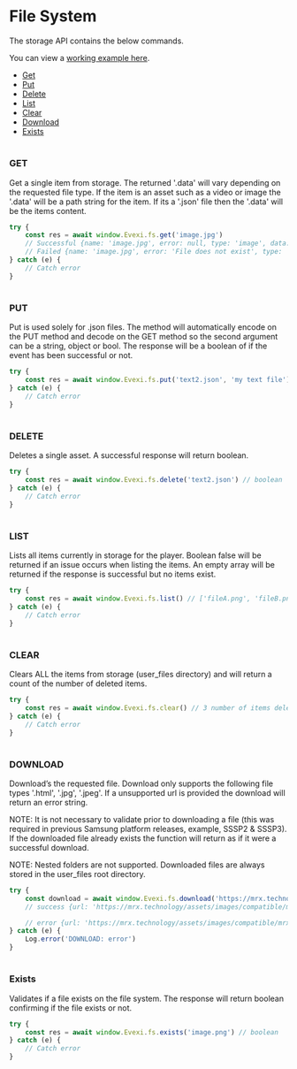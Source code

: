 # File System

The storage API contains the below commands.

You can view a [working example here](./src).

- [Get](#get)
- [Put](#put)
- [Delete](#delete)
- [List](#list)
- [Clear](#clear)
- [Download](#download)
- [Exists](#exists)

#

### GET

Get a single item from storage. The returned '.data' will vary depending on the requested file type. If the item is an asset such as a video or image the '.data' will be a path string for the item. If its a '.json' file then the '.data' will be the items content.
```typescript
try {
    const res = await window.Evexi.fs.get('image.jpg')
    // Successful {name: 'image.jpg', error: null, type: 'image', data: '/mtd_down/common/MrPlayer/user_files/image.jpg'}
    // Failed {name: 'image.jpg', error: 'File does not exist', type: 'image', data: null}
} catch (e) {
    // Catch error
}
```

#

### PUT
Put is used solely for .json files. The method will automatically encode on the PUT method and decode on the GET method so the second argument can be a string, object or bool. The response will be a boolean of if the event has been successful or not.
````typescript
try {
    const res = await window.Evexi.fs.put('text2.json', 'my text file') // boolean
} catch (e) {
    // Catch error
}
````

#

### DELETE
Deletes a single asset. A successful response will return boolean.
````typescript
try {
    const res = await window.Evexi.fs.delete('text2.json') // boolean
} catch (e) {
    // Catch error
}
````

#

### LIST
Lists all items currently in storage for the player. 
Boolean false will be returned if an issue occurs when listing the items. 
An empty array will be returned if the response is successful but no items exist.
````typescript
try {
    const res = await window.Evexi.fs.list() // ['fileA.png', 'fileB.png'] || false
} catch (e) {
    // Catch error
}
````

#

### CLEAR
Clears ALL the items from storage (user_files directory) and will return a count of the number of deleted items.
````typescript
try {
    const res = await window.Evexi.fs.clear() // 3 number of items deleted
} catch (e) {
    // Catch error
}
````

#

### DOWNLOAD
Download’s the requested file. Download only supports the following file types '.html', '.jpg', '.jpeg'. If a unsupported url is provided the download will return an error string.

NOTE: It is not necessary to validate prior to downloading a file (this was required in previous Samsung platform releases, example, SSSP2 & SSSP3). If the downloaded file already exists the function will return as if it were a successful download.

NOTE: Nested folders are not supported. Downloaded files are always stored in the user_files root directory.

````typescript
try {
    const download = await window.Evexi.fs.download('https://mrx.technology/assets/images/compatible/mrx.png')
    // success {url: 'https://mrx.technology/assets/images/compatible/mrx.png', data: '/mtd_down/common/MrPlayer/user_files/mrx.png', error: null}

    // error {url: 'https://mrx.technology/assets/images/compatible/mrx.png', data: null, error: 'file download failed'}
} catch (e) {
    Log.error('DOWNLOAD: error')
}
````

#

### Exists
Validates if a file exists on the file system. The response will return boolean confirming if the file exists or not.
````typescript
try {
    const res = await window.Evexi.fs.exists('image.png') // boolean
} catch (e) {
    // Catch error
}
````